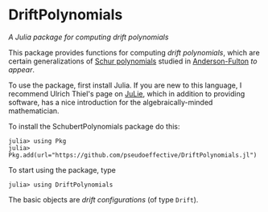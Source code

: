 # DriftPolynomials

*A Julia package for computing drift polynomials*



This package provides functions for computing *drift polynomials*, which are certain generalizations of [Schur polynomials](https://en.wikipedia.org/wiki/Schur_polynomial) studied in [Anderson-Fulton]() *to appear*.

To use the package, first install Julia.  If you are new to this language, I recommend Ulrich Thiel's page on [JuLie](https://ulthiel.github.io/JuLie.jl/dev/), which in addition to providing software, has a nice introduction for the algebraically-minded mathematician.

To install the SchubertPolynomials package do this:
```julia-repl
julia> using Pkg
julia> Pkg.add(url="https://github.com/pseudoeffective/DriftPolynomials.jl")
```

To start using the package, type
```julia-repl
julia> using DriftPolynomials
```

The basic objects are *drift configurations* (of type `Drift`).


